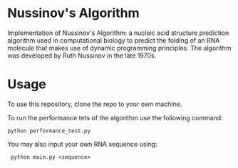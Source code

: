 # Nussinov's Algorithm 

Implementation of Nussinov's Algorithm: a nucleic acid structure prediction algorithm used in computational biology to predict the folding of an RNA molecule that makes use of dynamic programming principles. The algorithm was developed by Ruth Nussinov in the late 1970s.

# Usage

To use this repository, clone the repo to your own machine.

To run the performance tets of the algorithm use the following command:

``` python performance_test.py ```

You may also input your own RNA sequence using:

``` python main.py <sequence>```